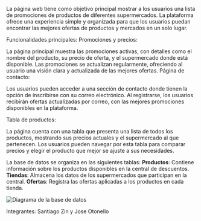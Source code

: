 La página web tiene como objetivo principal mostrar a los usuarios una lista de promociones de productos de diferentes supermercados. La plataforma ofrece una experiencia simple y organizada para que los usuarios puedan encontrar las mejores ofertas de productos y mercados en un solo lugar.

Funcionalidades principales:
Promociones y precios:

La página principal muestra las promociones activas, con detalles como el nombre del producto, su precio de oferta, y el supermercado donde está disponible.
Las promociones se actualizan regularmente, ofreciendo al usuario una visión clara y actualizada de las mejores ofertas.
Página de contacto:

Los usuarios pueden acceder a una sección de contacto donde tienen la opción de inscribirse con su correo electrónico.
Al registrarse, los usuarios recibirán ofertas actualizadas por correo, con las mejores promociones disponibles en la plataforma.

Tabla de productos:

La página cuenta con una tabla que presenta una lista de todos los productos, mostrando sus precios actuales y el supermercado al que pertenecen.
Los usuarios pueden navegar por esta tabla para comparar precios y elegir el producto que mejor se ajuste a sus necesidades.

La base de datos se organiza en las siguientes tablas:
 **Productos**: Contiene información sobre los productos disponibles en la central de descuentos.
 **Tiendas**: Almacena los datos de los supermercados que participan en la central.
 **Ofertas**: Registra las ofertas aplicadas a los productos en cada tienda.

![Diagrama de la base de datos](imagenes/diagrama.jpg)

Integrantes: Santiago Zin y Jose Otonello